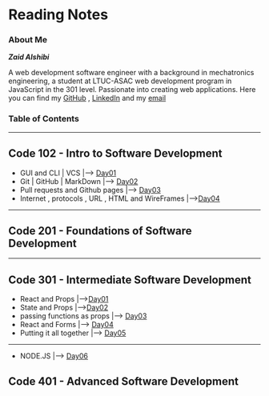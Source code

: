 # Reading Notes
### About Me

***Zaid Alshibi***

A web development software engineer with a background in mechatronics engineering, a student at LTUC-ASAC web development program in JavaScript in the 301 level.
Passionate into creating web applications.
Here you can find my [GitHub](https://github.com/zaidalshibi) , [LinkedIn](https://www.linkedin.com/in/zaidalshibi/) and my [email](mailto:zaidealshibi@gmail.com)

### Table of Contents
---
## Code 102 - Intro to Software Development

- GUI and CLI | VCS |--> [Day01](102-day01.md)<br>
- Git | GitHub | MarkDown |--> [Day02](102-day02.md)<br>
- Pull requests and Github pages |--> [Day03](102-day03.md) <br>
- Internet , protocols , URL , HTML and WireFrames |-->[Day04](102-day04.md)


---
## Code 201 - Foundations of Software Development
---
## Code 301 - Intermediate Software Development
- React and Props |-->[Day01](301-day01.md)
- State and Props |-->[Day02](301-day02.md)
- passing functions as props |--> [Day03](301-day03.md)
- React and Forms |--> [Day04](301-day04.md)
- Putting it all together |--> [Day05](301-day05.md)
---
- NODE.JS |--> [Day06](301-day06.md)

## Code 401 - Advanced Software Development
